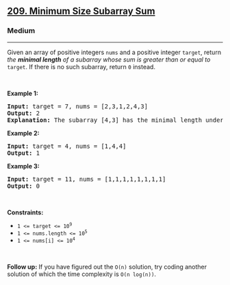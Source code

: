 <h2><a href="https://leetcode.com/problems/minimum-size-subarray-sum/">209. Minimum Size Subarray Sum</a></h2><h3>Medium</h3><hr><div><p>Given an array of positive integers <code data-copier-init="true">nums</code> and a positive integer <code data-copier-init="true">target</code>, return <em>the <strong>minimal length</strong> of a </em><span data-keyword="subarray-nonempty"><em>subarray</em></span><em> whose sum is greater than or equal to</em> <code data-copier-init="true">target</code>. If there is no such subarray, return <code data-copier-init="true">0</code> instead.</p>

<p>&nbsp;</p>
<p><strong class="example">Example 1:</strong></p>

<pre data-copier-init="true"><strong>Input:</strong> target = 7, nums = [2,3,1,2,4,3]
<strong>Output:</strong> 2
<strong>Explanation:</strong> The subarray [4,3] has the minimal length under the problem constraint.
</pre>

<p><strong class="example">Example 2:</strong></p>

<pre data-copier-init="true"><strong>Input:</strong> target = 4, nums = [1,4,4]
<strong>Output:</strong> 1
</pre>

<p><strong class="example">Example 3:</strong></p>

<pre data-copier-init="true"><strong>Input:</strong> target = 11, nums = [1,1,1,1,1,1,1,1]
<strong>Output:</strong> 0
</pre>

<p>&nbsp;</p>
<p><strong>Constraints:</strong></p>

<ul>
	<li><code data-copier-init="true">1 &lt;= target &lt;= 10<sup>9</sup></code></li>
	<li><code data-copier-init="true">1 &lt;= nums.length &lt;= 10<sup>5</sup></code></li>
	<li><code data-copier-init="true">1 &lt;= nums[i] &lt;= 10<sup>4</sup></code></li>
</ul>

<p>&nbsp;</p>
<strong>Follow up:</strong> If you have figured out the <code data-copier-init="true">O(n)</code> solution, try coding another solution of which the time complexity is <code data-copier-init="true">O(n log(n))</code>.</div>